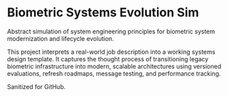 # Biometric Systems Evolution Sim

Abstract simulation of system engineering principles for biometric system modernization and lifecycle evolution.

This project interprets a real-world job description into a working systems design template. It captures the thought process of transitioning legacy biometric infrastructure into modern, scalable architectures using versioned evaluations, refresh roadmaps, message testing, and performance tracking.

Sanitized for GitHub.
